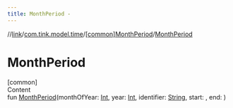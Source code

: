 ```yaml
---
title: MonthPeriod -
---
```

//[link](../../index.md)/[com.tink.model.time](../index.md)/[[common]MonthPeriod](index.md)/[MonthPeriod](-month-period.md)



# MonthPeriod  
[common]  
Content  
fun [MonthPeriod](-month-period.md)(monthOfYear: [Int](https://kotlinlang.org/api/latest/jvm/stdlib/kotlin/-int/index.html), year: [Int](https://kotlinlang.org/api/latest/jvm/stdlib/kotlin/-int/index.html), identifier: [String](https://kotlinlang.org/api/latest/jvm/stdlib/kotlin/-string/index.html), start: <ERROR CLASS>, end: <ERROR CLASS>)  



